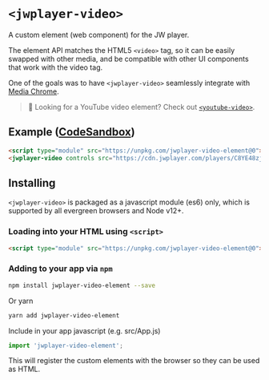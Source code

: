 # `<jwplayer-video>`

A custom element (web component) for the JW player.

The element API matches the HTML5 `<video>` tag, so it can be easily swapped with other media, and be compatible with other UI components that work with the video tag.

One of the goals was to have `<jwplayer-video>` seamlessly integrate with [Media Chrome](https://github.com/muxinc/media-chrome).

> 🙋 Looking for a YouTube video element? Check out [`<youtube-video>`](https://github.com/muxinc/youtube-video-element).

## Example ([CodeSandbox](https://codesandbox.io/s/jwplayer-video-element-gm5qd1))

<!-- prettier-ignore -->
```html
<script type="module" src="https://unpkg.com/jwplayer-video-element@0"></script>
<jwplayer-video controls src="https://cdn.jwplayer.com/players/C8YE48zj-IxzuqJ4M.html"></jwplayer-video>
```

## Installing

`<jwplayer-video>` is packaged as a javascript module (es6) only, which is supported by all evergreen browsers and Node v12+.

### Loading into your HTML using `<script>`

<!-- prettier-ignore -->
```html
<script type="module" src="https://unpkg.com/jwplayer-video-element@0"></script>
```

### Adding to your app via `npm`

```bash
npm install jwplayer-video-element --save
```

Or yarn

```bash
yarn add jwplayer-video-element
```

Include in your app javascript (e.g. src/App.js)

```js
import 'jwplayer-video-element';
```

This will register the custom elements with the browser so they can be used as HTML.
